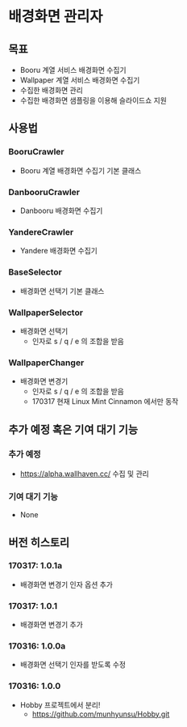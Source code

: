 # 배경화면 관리자

## 목표
- Booru 계열 서비스 배경화면 수집기
- Wallpaper 계열 서비스 배경화면 수집기
- 수집한 배경화면 관리
- 수집한 배경화면 샘플링을 이용해 슬라이드쇼 지원

## 사용법

### BooruCrawler
- Booru 계열 배경화면 수집기 기본 클래스

### DanbooruCrawler
- Danbooru 배경화면 수집기

### YandereCrawler
- Yandere 배경화면 수집기

### BaseSelector
- 배경화면 선택기 기본 클래스

### WallpaperSelector
- 배경화면 선택기
  - 인자로 s / q / e 의 조합을 받음

### WallpaperChanger
- 배경화면 변경기
  - 인자로 s / q / e 의 조합을 받음
  - 170317 현재 Linux Mint Cinnamon 에서만 동작

## 추가 예정 혹은 기여 대기 기능

### 추가 예정
- https://alpha.wallhaven.cc/ 수집 및 관리

### 기여 대기 기능
- None

## 버전 히스토리

### 170317: 1.0.1a
- 배경화면 변경기 인자 옵션 추가

### 170317: 1.0.1
- 배경화면 변경기 추가

### 170316: 1.0.0a
- 배경화면 선택기 인자를 받도록 수정

### 170316: 1.0.0
- Hobby 프로젝트에서 분리!
  - https://github.com/munhyunsu/Hobby.git

